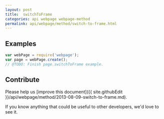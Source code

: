 ```yaml
---
layout: post
title:  switchToFrame
categories: api webpage webpage-method
permalink: api/webpage/method/switch-to-frame.html
---
```


## Examples

```javascript
var webPage = require('webpage');
var page = webPage.create();
// @TODO: Finish page.switchToFrame example.
```

## Contribute

Please help us [improve this document]({{ site.githubEdit }}/api/webpage/method/2013-08-09-switch-to-frame.md).

If you know anything that could be useful to other developers, we'd love to see it.



